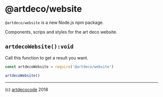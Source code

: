 # @artdeco/website

`@artdeco/website` is a new Node.js npm package.

Components, scrips and styles for the art deco website.

## `artdecoWebsite():void`

Call this function to get a result you want.

```js
const artdecoWebsite = require('@artdeco/website')

artdecoWebsite()
```

---

(c) [artdecocode][1] 2018

[1]: https://artdeco.bz
